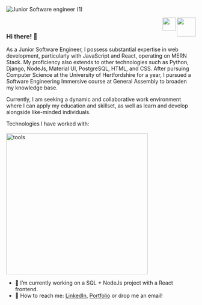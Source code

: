 ![Junior Software engineer (1)](https://user-images.githubusercontent.com/94257616/233845457-07e750da-581d-478e-b3ae-b55e63064d3a.png)

 <a href="https://www.claudia-pacheco.com/"> <img width="50" align="right" src="https://user-images.githubusercontent.com/94257616/233847518-8c1380ab-a0f9-4bf2-beb5-e978442d04f9.png"></img> </a> <a href="https://www.linkedin.com/in/claudia-pacheco1"> <img width="35" align="right" src="https://user-images.githubusercontent.com/94257616/233847105-4e3bcf46-c1de-491e-8031-25f18cfd0368.png"></img></a> 
<br>

### Hi there! 👾

As a Junior Software Engineer, I possess substantial expertise in web development, particularly with JavaScript and React, operating on MERN Stack. My proficiency also extends to other technologies such as Python, Django, NodeJs, Material UI, PostgreSQL, HTML, and CSS. After pursuing Computer Science at the University of Hertfordshire for a year, I pursued a Software Engineering Immersive course at General Assembly to broaden my knowledge base.

Currently, I am seeking a dynamic and collaborative work environment where I can apply my education and skillset, as well as learn and develop alongside like-minded individuals.

Technologies I have worked with:<br><br>
<img width="376" alt="tools" src="https://user-images.githubusercontent.com/94257616/171376339-28d147c7-13b2-40c6-bfb1-b039dae7d921.png">


- 🔭 I’m currently working on a SQL + NodeJs project with a React frontend.
- 📩 How to reach me: [LinkedIn](https://www.linkedin.com/in/claudia-pacheco1), [Portfolio](https://www.claudia-pacheco.com/) or drop me an email!
